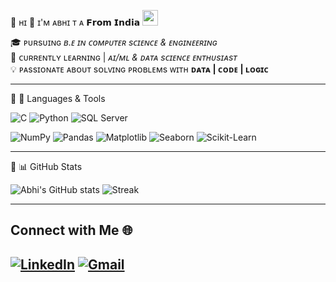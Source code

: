 🔗 ʜɪ 👋 ɪ'ᴍ ᴀʙʜɪ ᴛ ᴀ 𝗙𝗿𝗼𝗺 𝗜𝗻𝗱𝗶𝗮 <img src="https://upload.wikimedia.org/wikipedia/en/4/41/Flag_of_India.svg" width="25"/>


🎓 ᴘᴜʀsᴜɪɴɢ *ʙ.ᴇ ɪɴ ᴄᴏᴍᴘᴜᴛᴇʀ sᴄɪᴇɴᴄᴇ & ᴇɴɢɪɴᴇᴇʀɪɴɢ*  
🤖  ᴄᴜʀʀᴇɴᴛʟʏ ʟᴇᴀʀɴɪɴɢ | *ᴀɪ/ᴍʟ & ᴅᴀᴛᴀ sᴄɪᴇɴᴄᴇ ᴇɴᴛʜᴜsɪᴀsᴛ*  
💡 ᴘᴀssɪᴏɴᴀᴛᴇ ᴀʙᴏᴜᴛ sᴏʟᴠɪɴɢ ᴘʀᴏʙʟᴇᴍs ᴡɪᴛʜ **ᴅᴀᴛᴀ | ᴄᴏᴅᴇ | ʟᴏɢɪᴄ**


---

🔗 🔧 Languages & Tools 

![C](https://img.shields.io/badge/C-00599C?style=for-the-badge&logo=c&logoColor=white)
![Python](https://img.shields.io/badge/Python-3776AB?style=for-the-badge&logo=python&logoColor=white)
![SQL Server](https://img.shields.io/badge/Microsoft_SQL_Server-CC2927?style=for-the-badge&logo=microsoftsqlserver&logoColor=white)

![NumPy](https://img.shields.io/badge/Numpy-013243?style=for-the-badge&logo=numpy&logoColor=white)
![Pandas](https://img.shields.io/badge/Pandas-150458?style=for-the-badge&logo=pandas&logoColor=white)
![Matplotlib](https://img.shields.io/badge/Matplotlib-003B57?style=for-the-badge&logo=plotly&logoColor=white)
![Seaborn](https://img.shields.io/badge/Seaborn-3776AB?style=for-the-badge&logo=python&logoColor=white)
![Scikit-Learn](https://img.shields.io/badge/Scikit--Learn-F7931E?style=for-the-badge&logo=scikitlearn&logoColor=white)

---

🔗 📊 GitHub Stats

![Abhi's GitHub stats](https://github-readme-stats.vercel.app/api?username=Abhi-T-A&show_icons=true&theme=transparent)
![Streak](https://github-readme-streak-stats.herokuapp.com/?user=Abhi-T-A&theme=transparent)


---

## Connect with Me 🌐  

[![LinkedIn](https://img.shields.io/badge/LinkedIn-0077B5?style=for-the-badge&logo=linkedin&logoColor=white)](https://www.linkedin.com/in/abhi-t-a-984a1a355)
[![Gmail](https://img.shields.io/badge/Email-D14836?style=flat&logo=gmail&logoColor=white)](mailto:abhi.t.a1806@gmail.com)
---
  

